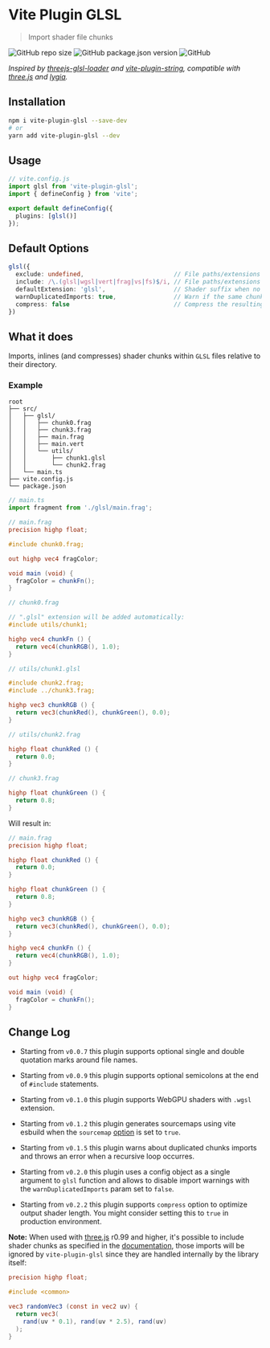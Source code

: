 # Vite Plugin GLSL #

> Import shader file chunks

![GitHub repo size](https://img.shields.io/github/repo-size/UstymUkhman/vite-plugin-glsl)
![GitHub package.json version](https://img.shields.io/github/package-json/v/UstymUkhman/vite-plugin-glsl?color=brightgreen)
![GitHub](https://img.shields.io/github/license/UstymUkhman/vite-plugin-glsl)

*Inspired by [threejs-glsl-loader](https://github.com/MONOGRID/threejs-glsl-loader#readme) and [vite-plugin-string](https://github.com/aweikalee/vite-plugin-string), compatible with [three.js](https://threejs.org/) and [lygia](https://github.com/patriciogonzalezvivo/lygia).*

## Installation ##

```sh
npm i vite-plugin-glsl --save-dev
# or
yarn add vite-plugin-glsl --dev
```

## Usage ##

```ts
// vite.config.js
import glsl from 'vite-plugin-glsl';
import { defineConfig } from 'vite';

export default defineConfig({
  plugins: [glsl()]
});
```

## Default Options ##

```ts
glsl({
  exclude: undefined,                         // File paths/extensions to ignore
  include: /\.(glsl|wgsl|vert|frag|vs|fs)$/i, // File paths/extensions to import
  defaultExtension: 'glsl',                   // Shader suffix when no extension is specified
  warnDuplicatedImports: true,                // Warn if the same chunk was imported multiple times
  compress: false                             // Compress the resulting shader code
})
```

## What it does ##

Imports, inlines (and compresses) shader chunks within `GLSL` files relative to their directory.

### Example ###

```
root
├── src/
│   ├── glsl/
│   │   ├── chunk0.frag
│   │   ├── chunk3.frag
│   │   ├── main.frag
│   │   ├── main.vert
│   │   └── utils/
│   │       ├── chunk1.glsl
│   │       └── chunk2.frag
│   └── main.ts
├── vite.config.js
└── package.json
```

```ts
// main.ts
import fragment from './glsl/main.frag';
```

```glsl
// main.frag
precision highp float;

#include chunk0.frag;

out highp vec4 fragColor;

void main (void) {
  fragColor = chunkFn();
}
```

```glsl
// chunk0.frag

// ".glsl" extension will be added automatically:
#include utils/chunk1;

highp vec4 chunkFn () {
  return vec4(chunkRGB(), 1.0);
}
```

```glsl
// utils/chunk1.glsl

#include chunk2.frag;
#include ../chunk3.frag;

highp vec3 chunkRGB () {
  return vec3(chunkRed(), chunkGreen(), 0.0);
}
```

```glsl
// utils/chunk2.frag

highp float chunkRed () {
  return 0.0;
}
```

```glsl
// chunk3.frag

highp float chunkGreen () {
  return 0.8;
}
```

Will result in:

```glsl
// main.frag
precision highp float;

highp float chunkRed () {
  return 0.0;
}

highp float chunkGreen () {
  return 0.8;
}

highp vec3 chunkRGB () {
  return vec3(chunkRed(), chunkGreen(), 0.0);
}

highp vec4 chunkFn () {
  return vec4(chunkRGB(), 1.0);
}

out highp vec4 fragColor;

void main (void) {
  fragColor = chunkFn();
}
```

## Change Log ##

- Starting from `v0.0.7` this plugin supports optional single and double quotation marks around file names.

- Starting from `v0.0.9` this plugin supports optional semicolons at the end of `#include` statements.

- Starting from `v0.1.0` this plugin supports WebGPU shaders with `.wgsl` extension.

- Starting from `v0.1.2` this plugin generates sourcemaps using vite esbuild when the `sourcemap` [option](https://github.com/UstymUkhman/vite-plugin-glsl/blob/main/vite.config.ts#L5) is set to `true`.

- Starting from `v0.1.5` this plugin warns about duplicated chunks imports and throws an error when a recursive loop occurres.

- Starting from `v0.2.0` this plugin uses a config object as a single argument to `glsl` function and allows to disable import warnings with the `warnDuplicatedImports` param set to `false`.

- Starting from `v0.2.2` this plugin supports `compress` option to optimize output shader length. You might consider setting this to `true` in production environment.

**Note:** When used with [three.js](https://github.com/mrdoob/three.js) r0.99 and higher, it's possible to include shader chunks as specified in the [documentation](https://threejs.org/docs/index.html?q=Shader#api/en/materials/ShaderMaterial), those imports will be ignored by `vite-plugin-glsl` since they are handled internally by the library itself:

```glsl
precision highp float;

#include <common>

vec3 randomVec3 (const in vec2 uv) {
  return vec3(
    rand(uv * 0.1), rand(uv * 2.5), rand(uv)
  );
}
```
